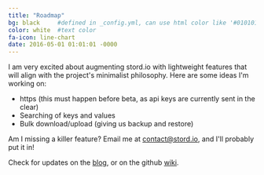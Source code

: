```yaml
---
title: "Roadmap"
bg: black     #defined in _config.yml, can use html color like '#010101'
color: white  #text color
fa-icon: line-chart
date: 2016-05-01 01:01:01 -0000
---
```


I am very excited about augmenting stord.io with lightweight features that will align with the project's minimalist philosophy. Here are some ideas I'm working on:

 - https (this must happen before beta, as api keys are currently sent in the clear)
 - Searching of keys and values
 - Bulk download/upload (giving us backup and restore)

Am I missing a killer feature? Email me at <contact@stord.io>, and I'll probably put it in!

Check for updates on the [blog](http://blog.stord.io), or on the github [wiki](https://github.com/0atman/stord.io/wiki).
